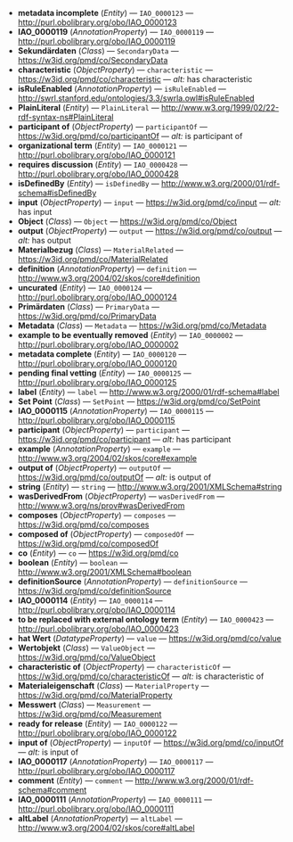 - **metadata incomplete** (*Entity*) — `IAO_0000123` — <http://purl.obolibrary.org/obo/IAO_0000123>
  <span class='search-tokens' style='display:none'>IAO 0000123 IAO_0000123 http://purl.obolibrary.org/obo/IAO 0000123 http://purl.obolibrary.org/obo/IAO_0000123 http://purl.obolibrary.org/obo/iao 0000123 http://purl.obolibrary.org/obo/iao_0000123 iao 0000123 iao_0000123 metadata incomplete</span>
- **IAO_0000119** (*AnnotationProperty*) — `IAO_0000119` — <http://purl.obolibrary.org/obo/IAO_0000119>
  <span class='search-tokens' style='display:none'>IAO 0000119 IAO_0000119 http://purl.obolibrary.org/obo/IAO 0000119 http://purl.obolibrary.org/obo/IAO_0000119 http://purl.obolibrary.org/obo/iao 0000119 http://purl.obolibrary.org/obo/iao_0000119 iao 0000119 iao_0000119</span>
- **Sekundärdaten** (*Class*) — `SecondaryData` — <https://w3id.org/pmd/co/SecondaryData>
  <span class='search-tokens' style='display:none'>Secondary Data SecondaryData Sekundärdaten https://w3id.org/pmd/co/ Secondary Data https://w3id.org/pmd/co/ secondary data https://w3id.org/pmd/co/SecondaryData https://w3id.org/pmd/co/secondarydata secondary data secondarydata sekundärdaten</span>
- **characteristic** (*ObjectProperty*) — `characteristic` — <https://w3id.org/pmd/co/characteristic> — _alt:_ has characteristic
  <span class='search-tokens' style='display:none'>characteristic has characteristic https://w3id.org/pmd/co/characteristic</span>
- **isRuleEnabled** (*AnnotationProperty*) — `isRuleEnabled` — <http://swrl.stanford.edu/ontologies/3.3/swrla.owl#isRuleEnabled>
  <span class='search-tokens' style='display:none'>http://swrl.stanford.edu/ontologies/3.3/swrla.owl#is Rule Enabled http://swrl.stanford.edu/ontologies/3.3/swrla.owl#is rule enabled http://swrl.stanford.edu/ontologies/3.3/swrla.owl#isRuleEnabled http://swrl.stanford.edu/ontologies/3.3/swrla.owl#isruleenabled is Rule Enabled is rule enabled isRuleEnabled isruleenabled</span>
- **PlainLiteral** (*Entity*) — `PlainLiteral` — <http://www.w3.org/1999/02/22-rdf-syntax-ns#PlainLiteral>
  <span class='search-tokens' style='display:none'>Plain Literal PlainLiteral http://www.w3.org/1999/02/22 rdf syntax ns# Plain Literal http://www.w3.org/1999/02/22 rdf syntax ns# plain literal http://www.w3.org/1999/02/22 rdf syntax ns#PlainLiteral http://www.w3.org/1999/02/22-rdf-syntax-ns#PlainLiteral http://www.w3.org/1999/02/22-rdf-syntax-ns#plainliteral plain literal plainliteral</span>
- **participant of** (*ObjectProperty*) — `participantOf` — <https://w3id.org/pmd/co/participantOf> — _alt:_ is participant of
  <span class='search-tokens' style='display:none'>https://w3id.org/pmd/co/participant Of https://w3id.org/pmd/co/participant of https://w3id.org/pmd/co/participantOf https://w3id.org/pmd/co/participantof is participant of participant Of participant of participantOf participantof</span>
- **organizational term** (*Entity*) — `IAO_0000121` — <http://purl.obolibrary.org/obo/IAO_0000121>
  <span class='search-tokens' style='display:none'>IAO 0000121 IAO_0000121 http://purl.obolibrary.org/obo/IAO 0000121 http://purl.obolibrary.org/obo/IAO_0000121 http://purl.obolibrary.org/obo/iao 0000121 http://purl.obolibrary.org/obo/iao_0000121 iao 0000121 iao_0000121 organizational term</span>
- **requires discussion** (*Entity*) — `IAO_0000428` — <http://purl.obolibrary.org/obo/IAO_0000428>
  <span class='search-tokens' style='display:none'>IAO 0000428 IAO_0000428 http://purl.obolibrary.org/obo/IAO 0000428 http://purl.obolibrary.org/obo/IAO_0000428 http://purl.obolibrary.org/obo/iao 0000428 http://purl.obolibrary.org/obo/iao_0000428 iao 0000428 iao_0000428 requires discussion</span>
- **isDefinedBy** (*Entity*) — `isDefinedBy` — <http://www.w3.org/2000/01/rdf-schema#isDefinedBy>
  <span class='search-tokens' style='display:none'>http://www.w3.org/2000/01/rdf schema#is Defined By http://www.w3.org/2000/01/rdf schema#is defined by http://www.w3.org/2000/01/rdf schema#isDefinedBy http://www.w3.org/2000/01/rdf-schema#isDefinedBy http://www.w3.org/2000/01/rdf-schema#isdefinedby is Defined By is defined by isDefinedBy isdefinedby</span>
- **input** (*ObjectProperty*) — `input` — <https://w3id.org/pmd/co/input> — _alt:_ has input
  <span class='search-tokens' style='display:none'>has input https://w3id.org/pmd/co/input input</span>
- **Object** (*Class*) — `Object` — <https://w3id.org/pmd/co/Object>
  <span class='search-tokens' style='display:none'>Object https://w3id.org/pmd/co/ Object https://w3id.org/pmd/co/ object https://w3id.org/pmd/co/Object https://w3id.org/pmd/co/object object</span>
- **output** (*ObjectProperty*) — `output` — <https://w3id.org/pmd/co/output> — _alt:_ has output
  <span class='search-tokens' style='display:none'>has output https://w3id.org/pmd/co/output output</span>
- **Materialbezug** (*Class*) — `MaterialRelated` — <https://w3id.org/pmd/co/MaterialRelated>
  <span class='search-tokens' style='display:none'>Material Related MaterialRelated Materialbezug https://w3id.org/pmd/co/ Material Related https://w3id.org/pmd/co/ material related https://w3id.org/pmd/co/MaterialRelated https://w3id.org/pmd/co/materialrelated material related materialbezug materialrelated</span>
- **definition** (*AnnotationProperty*) — `definition` — <http://www.w3.org/2004/02/skos/core#definition>
  <span class='search-tokens' style='display:none'>definition http://www.w3.org/2004/02/skos/core#definition</span>
- **uncurated** (*Entity*) — `IAO_0000124` — <http://purl.obolibrary.org/obo/IAO_0000124>
  <span class='search-tokens' style='display:none'>IAO 0000124 IAO_0000124 http://purl.obolibrary.org/obo/IAO 0000124 http://purl.obolibrary.org/obo/IAO_0000124 http://purl.obolibrary.org/obo/iao 0000124 http://purl.obolibrary.org/obo/iao_0000124 iao 0000124 iao_0000124 uncurated</span>
- **Primärdaten** (*Class*) — `PrimaryData` — <https://w3id.org/pmd/co/PrimaryData>
  <span class='search-tokens' style='display:none'>Primary Data PrimaryData Primärdaten https://w3id.org/pmd/co/ Primary Data https://w3id.org/pmd/co/ primary data https://w3id.org/pmd/co/PrimaryData https://w3id.org/pmd/co/primarydata primary data primarydata primärdaten</span>
- **Metadata** (*Class*) — `Metadata` — <https://w3id.org/pmd/co/Metadata>
  <span class='search-tokens' style='display:none'>Metadata https://w3id.org/pmd/co/ Metadata https://w3id.org/pmd/co/ metadata https://w3id.org/pmd/co/Metadata https://w3id.org/pmd/co/metadata metadata</span>
- **example to be eventually removed** (*Entity*) — `IAO_0000002` — <http://purl.obolibrary.org/obo/IAO_0000002>
  <span class='search-tokens' style='display:none'>IAO 0000002 IAO_0000002 example to be eventually removed http://purl.obolibrary.org/obo/IAO 0000002 http://purl.obolibrary.org/obo/IAO_0000002 http://purl.obolibrary.org/obo/iao 0000002 http://purl.obolibrary.org/obo/iao_0000002 iao 0000002 iao_0000002</span>
- **metadata complete** (*Entity*) — `IAO_0000120` — <http://purl.obolibrary.org/obo/IAO_0000120>
  <span class='search-tokens' style='display:none'>IAO 0000120 IAO_0000120 http://purl.obolibrary.org/obo/IAO 0000120 http://purl.obolibrary.org/obo/IAO_0000120 http://purl.obolibrary.org/obo/iao 0000120 http://purl.obolibrary.org/obo/iao_0000120 iao 0000120 iao_0000120 metadata complete</span>
- **pending final vetting** (*Entity*) — `IAO_0000125` — <http://purl.obolibrary.org/obo/IAO_0000125>
  <span class='search-tokens' style='display:none'>IAO 0000125 IAO_0000125 http://purl.obolibrary.org/obo/IAO 0000125 http://purl.obolibrary.org/obo/IAO_0000125 http://purl.obolibrary.org/obo/iao 0000125 http://purl.obolibrary.org/obo/iao_0000125 iao 0000125 iao_0000125 pending final vetting</span>
- **label** (*Entity*) — `label` — <http://www.w3.org/2000/01/rdf-schema#label>
  <span class='search-tokens' style='display:none'>http://www.w3.org/2000/01/rdf schema#label http://www.w3.org/2000/01/rdf-schema#label label</span>
- **Set Point** (*Class*) — `SetPoint` — <https://w3id.org/pmd/co/SetPoint>
  <span class='search-tokens' style='display:none'>Set  Point Set Point SetPoint https://w3id.org/pmd/co/ Set Point https://w3id.org/pmd/co/ set point https://w3id.org/pmd/co/SetPoint https://w3id.org/pmd/co/setpoint set  point set point setpoint</span>
- **IAO_0000115** (*AnnotationProperty*) — `IAO_0000115` — <http://purl.obolibrary.org/obo/IAO_0000115>
  <span class='search-tokens' style='display:none'>IAO 0000115 IAO_0000115 http://purl.obolibrary.org/obo/IAO 0000115 http://purl.obolibrary.org/obo/IAO_0000115 http://purl.obolibrary.org/obo/iao 0000115 http://purl.obolibrary.org/obo/iao_0000115 iao 0000115 iao_0000115</span>
- **participant** (*ObjectProperty*) — `participant` — <https://w3id.org/pmd/co/participant> — _alt:_ has participant
  <span class='search-tokens' style='display:none'>has participant https://w3id.org/pmd/co/participant participant</span>
- **example** (*AnnotationProperty*) — `example` — <http://www.w3.org/2004/02/skos/core#example>
  <span class='search-tokens' style='display:none'>example http://www.w3.org/2004/02/skos/core#example</span>
- **output of** (*ObjectProperty*) — `outputOf` — <https://w3id.org/pmd/co/outputOf> — _alt:_ is output of
  <span class='search-tokens' style='display:none'>https://w3id.org/pmd/co/output Of https://w3id.org/pmd/co/output of https://w3id.org/pmd/co/outputOf https://w3id.org/pmd/co/outputof is output of output Of output of outputOf outputof</span>
- **string** (*Entity*) — `string` — <http://www.w3.org/2001/XMLSchema#string>
  <span class='search-tokens' style='display:none'>http://www.w3.org/2001/XML Schema#string http://www.w3.org/2001/XMLSchema#string http://www.w3.org/2001/xml schema#string http://www.w3.org/2001/xmlschema#string string</span>
- **wasDerivedFrom** (*ObjectProperty*) — `wasDerivedFrom` — <http://www.w3.org/ns/prov#wasDerivedFrom>
  <span class='search-tokens' style='display:none'>http://www.w3.org/ns/prov#was Derived From http://www.w3.org/ns/prov#was derived from http://www.w3.org/ns/prov#wasDerivedFrom http://www.w3.org/ns/prov#wasderivedfrom was Derived From was derived from wasDerivedFrom wasderivedfrom</span>
- **composes** (*ObjectProperty*) — `composes` — <https://w3id.org/pmd/co/composes>
  <span class='search-tokens' style='display:none'>composes https://w3id.org/pmd/co/composes</span>
- **composed of** (*ObjectProperty*) — `composedOf` — <https://w3id.org/pmd/co/composedOf>
  <span class='search-tokens' style='display:none'>composed Of composed of composedOf composedof https://w3id.org/pmd/co/composed Of https://w3id.org/pmd/co/composed of https://w3id.org/pmd/co/composedOf https://w3id.org/pmd/co/composedof</span>
- **co** (*Entity*) — `co` — <https://w3id.org/pmd/co>
  <span class='search-tokens' style='display:none'>co https://w3id.org/pmd/co</span>
- **boolean** (*Entity*) — `boolean` — <http://www.w3.org/2001/XMLSchema#boolean>
  <span class='search-tokens' style='display:none'>boolean http://www.w3.org/2001/XML Schema#boolean http://www.w3.org/2001/XMLSchema#boolean http://www.w3.org/2001/xml schema#boolean http://www.w3.org/2001/xmlschema#boolean</span>
- **definitionSource** (*AnnotationProperty*) — `definitionSource` — <https://w3id.org/pmd/co/definitionSource>
  <span class='search-tokens' style='display:none'>definition Source definition source definitionSource definitionsource https://w3id.org/pmd/co/definition Source https://w3id.org/pmd/co/definition source https://w3id.org/pmd/co/definitionSource https://w3id.org/pmd/co/definitionsource</span>
- **IAO_0000114** (*Entity*) — `IAO_0000114` — <http://purl.obolibrary.org/obo/IAO_0000114>
  <span class='search-tokens' style='display:none'>IAO 0000114 IAO_0000114 http://purl.obolibrary.org/obo/IAO 0000114 http://purl.obolibrary.org/obo/IAO_0000114 http://purl.obolibrary.org/obo/iao 0000114 http://purl.obolibrary.org/obo/iao_0000114 iao 0000114 iao_0000114</span>
- **to be replaced with external ontology term** (*Entity*) — `IAO_0000423` — <http://purl.obolibrary.org/obo/IAO_0000423>
  <span class='search-tokens' style='display:none'>IAO 0000423 IAO_0000423 http://purl.obolibrary.org/obo/IAO 0000423 http://purl.obolibrary.org/obo/IAO_0000423 http://purl.obolibrary.org/obo/iao 0000423 http://purl.obolibrary.org/obo/iao_0000423 iao 0000423 iao_0000423 to be replaced with external ontology term</span>
- **hat Wert** (*DatatypeProperty*) — `value` — <https://w3id.org/pmd/co/value>
  <span class='search-tokens' style='display:none'>hat  Wert hat  wert hat Wert hat wert https://w3id.org/pmd/co/value value</span>
- **Wertobjekt** (*Class*) — `ValueObject` — <https://w3id.org/pmd/co/ValueObject>
  <span class='search-tokens' style='display:none'>Value Object ValueObject Wertobjekt https://w3id.org/pmd/co/ Value Object https://w3id.org/pmd/co/ value object https://w3id.org/pmd/co/ValueObject https://w3id.org/pmd/co/valueobject value object valueobject wertobjekt</span>
- **characteristic of** (*ObjectProperty*) — `characteristicOf` — <https://w3id.org/pmd/co/characteristicOf> — _alt:_ is characteristic of
  <span class='search-tokens' style='display:none'>characteristic Of characteristic of characteristicOf characteristicof https://w3id.org/pmd/co/characteristic Of https://w3id.org/pmd/co/characteristic of https://w3id.org/pmd/co/characteristicOf https://w3id.org/pmd/co/characteristicof is characteristic of</span>
- **Materialeigenschaft** (*Class*) — `MaterialProperty` — <https://w3id.org/pmd/co/MaterialProperty>
  <span class='search-tokens' style='display:none'>Material Property MaterialProperty Materialeigenschaft https://w3id.org/pmd/co/ Material Property https://w3id.org/pmd/co/ material property https://w3id.org/pmd/co/MaterialProperty https://w3id.org/pmd/co/materialproperty material property materialeigenschaft materialproperty</span>
- **Messwert** (*Class*) — `Measurement` — <https://w3id.org/pmd/co/Measurement>
  <span class='search-tokens' style='display:none'>Measurement Messwert https://w3id.org/pmd/co/ Measurement https://w3id.org/pmd/co/ measurement https://w3id.org/pmd/co/Measurement https://w3id.org/pmd/co/measurement measurement messwert</span>
- **ready for release** (*Entity*) — `IAO_0000122` — <http://purl.obolibrary.org/obo/IAO_0000122>
  <span class='search-tokens' style='display:none'>IAO 0000122 IAO_0000122 http://purl.obolibrary.org/obo/IAO 0000122 http://purl.obolibrary.org/obo/IAO_0000122 http://purl.obolibrary.org/obo/iao 0000122 http://purl.obolibrary.org/obo/iao_0000122 iao 0000122 iao_0000122 ready for release</span>
- **input of** (*ObjectProperty*) — `inputOf` — <https://w3id.org/pmd/co/inputOf> — _alt:_ is input of
  <span class='search-tokens' style='display:none'>https://w3id.org/pmd/co/input Of https://w3id.org/pmd/co/input of https://w3id.org/pmd/co/inputOf https://w3id.org/pmd/co/inputof input Of input of inputOf inputof is input of</span>
- **IAO_0000117** (*AnnotationProperty*) — `IAO_0000117` — <http://purl.obolibrary.org/obo/IAO_0000117>
  <span class='search-tokens' style='display:none'>IAO 0000117 IAO_0000117 http://purl.obolibrary.org/obo/IAO 0000117 http://purl.obolibrary.org/obo/IAO_0000117 http://purl.obolibrary.org/obo/iao 0000117 http://purl.obolibrary.org/obo/iao_0000117 iao 0000117 iao_0000117</span>
- **comment** (*Entity*) — `comment` — <http://www.w3.org/2000/01/rdf-schema#comment>
  <span class='search-tokens' style='display:none'>comment http://www.w3.org/2000/01/rdf schema#comment http://www.w3.org/2000/01/rdf-schema#comment</span>
- **IAO_0000111** (*AnnotationProperty*) — `IAO_0000111` — <http://purl.obolibrary.org/obo/IAO_0000111>
  <span class='search-tokens' style='display:none'>IAO 0000111 IAO_0000111 http://purl.obolibrary.org/obo/IAO 0000111 http://purl.obolibrary.org/obo/IAO_0000111 http://purl.obolibrary.org/obo/iao 0000111 http://purl.obolibrary.org/obo/iao_0000111 iao 0000111 iao_0000111</span>
- **altLabel** (*AnnotationProperty*) — `altLabel` — <http://www.w3.org/2004/02/skos/core#altLabel>
  <span class='search-tokens' style='display:none'>alt Label alt label altLabel altlabel http://www.w3.org/2004/02/skos/core#alt Label http://www.w3.org/2004/02/skos/core#alt label http://www.w3.org/2004/02/skos/core#altLabel http://www.w3.org/2004/02/skos/core#altlabel</span>